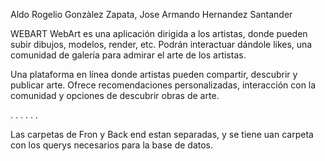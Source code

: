 Aldo Rogelio Gonzàlez Zapata, Jose Armando Hernandez Santander

WEBART
WebArt es una aplicación dirigida a los artistas, donde pueden subir dibujos, modelos, render, etc. Podrán interactuar dándole likes, una comunidad de galería para admirar el arte de los artistas. 

Una plataforma en línea donde artistas pueden compartir, descubrir y publicar arte. Ofrece recomendaciones personalizadas, interacción con la comunidad y opciones de descubrir obras de arte.

.
.
.
.
.
.

Las carpetas de Fron y Back end estan separadas, y se tiene uan carpeta con los querys necesarios para la base de datos.
